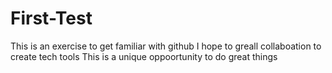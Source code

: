 # First-Test
This is an exercise to get familiar with github
I hope to greall collaboation to create tech tools
This is a unique oppoortunity to do great things
